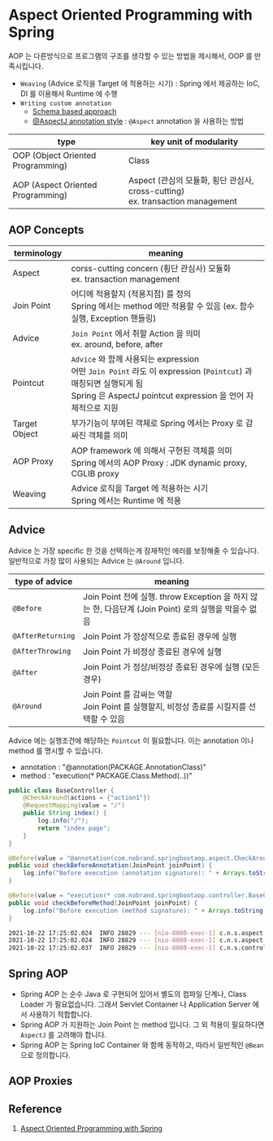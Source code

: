 # Aspect Oriented Programming with Spring
AOP 는 다른방식으로 프로그램의 구조를 생각할 수 있는 방법을 제시해서, OOP 를 만족시킵니다. <br>
 - `Weaving` (Advice 로직을 Target 에 적용하는 시기) : Spring 에서 제공하는 IoC, DI 를 이용해서 Runtime 에 수행
 - `Writing custom annotation`
   - [Schema based approach](https://docs.spring.io/spring-framework/docs/current/reference/html/core.html#aop-schema)
   - [@AspectJ annotation style](https://docs.spring.io/spring-framework/docs/current/reference/html/core.html#aop-ataspectj) 
     : `@Aspect` annotation 을 사용하는 방법

|type                             |key unit of modularity                                                            |
|---------------------------------|----------------------------------------------------------------------------------|
|OOP (Object Oriented Programming)|Class                                                                             |
|AOP (Aspect Oriented Programming)|Aspect (관심의 모듈화, 횡단 관심사, cross-cutting) <br> ex. transaction management|

## AOP Concepts
|terminology  |meaning                                                                                                          |
|-------------|-----------------------------------------------------------------------------------------------------------------|
|Aspect       |corss-cutting concern (횡단 관심사) 모듈화 <br> ex. transaction management                                       |
|Join Point   |어디에 적용할지 (적용지점) 를 정의 <br> Spring 에서는 method 에만 적용할 수 있음 (ex. 함수실행, Exception 핸들링)|
|Advice       |`Join Point` 에서 취할 Action 을 의미 <br> ex. around, before, after                                             |
|Pointcut     |`Advice` 와 함께 사용되는 expression <br> 어떤 `Join Point` 라도 이 expression (`Pointcut`) 과 매칭되면 실행되게 됨 <br> Spring 은 AspectJ pointcut expression 을 언어 자체적으로 지원|
|Target Object|부가기능이 부여된 객체로 Spring 에서는 Proxy 로 감싸진 객체를 의미                                               |
|AOP Proxy    |AOP framework 에 의해서 구현된 객체를 의미 <br> Spring 에서의 AOP Proxy : JDK dynamic proxy, CGLIB proxy         |
|Weaving      |Advice 로직을 Target 에 적용하는 시기 <br> Spring 에서는 Runtime 에 적용                                         |

## Advice
Advice 는 가장 specific 한 것을 선택하는게 잠재적인 에러를 보장해줄 수 있습니다. <br>
일반적으로 가장 많이 사용되는 Advice 는 `@Around` 입니다.

|type of advice   |meaning                                                                                             |
|-----------------|----------------------------------------------------------------------------------------------------|
|`@Before`        |Join Point 전에 실행. throw Exception 을 하지 않는 한, 다음단계 (Join Point) 로의 실행을 막을수 없음|
|`@AfterReturning`|Join Point 가 정상적으로 종료된 경우에 실행                                                         |
|`@AfterThrowing` |Join Point 가 비정상 종료된 경우에 실행                                                             |
|`@After`         |Join Point 가 정상/비정상 종료된 경우에 실행 (모든 경우)                                            |
|`@Around`        |Join Point 를 감싸는 역할 <br> Join Point 를 실행할지, 비정상 종료를 시킬지를 선택할 수 있음        |

Advice 에는 실행조건에 해당하는 `Pointcut` 이 필요합니다. 이는 annotation 이나 method 를 명시할 수 있습니다.
 - annotation : "@annotation(PACKAGE.AnnotationClass)"
 - method : "execution(* PACKAGE.Class.Method(..))"

```java
public class BaseController {
    @CheckAround(actions = {"action1"})
    @RequestMapping(value = "/")
    public String index() {
        log.info("/");
        return "index page";
    }
}

@Before(value = "@annotation(com.nobrand.springbootaop.aspect.CheckAround)")
public void checkBeforeAnnotation(JoinPoint joinPoint) {
    log.info("Before execution (annotation signature): " + Arrays.toString(getActions(joinPoint)));
}

@Before(value = "execution(* com.nobrand.springbootaop.controller.BaseController.index(..))")
public void checkBeforeMethod(JoinPoint joinPoint) {
    log.info("Before execution (method signature): " + Arrays.toString(getActions(joinPoint)));
}
```
```bash
2021-10-22 17:25:02.024  INFO 28829 --- [nio-8080-exec-1] c.n.s.aspect.CheckAroundAspect           : Before execution (annotation): [action1]
2021-10-22 17:25:02.024  INFO 28829 --- [nio-8080-exec-1] c.n.s.aspect.CheckAroundAspect           : Before execution (method signature): [action1]
2021-10-22 17:25:02.037  INFO 28829 --- [nio-8080-exec-1] c.n.s.controller.BaseController          : /
```

## Spring AOP
 - Spring AOP 는 순수 Java 로 구현되어 있어서 별도의 컴파일 단계나, Class Loader 가 필요없습니다. 
그래서 Servlet Container 나 Application Server 에서 사용하기 적합합니다.
 - Spring AOP 가 지원하는 Join Point 는 method 입니다. 그 외 적용이 필요하다면 `AspectJ` 를 고려해야 합니다.
 - Spring AOP 는 Spring IoC Container 와 함께 동작하고, 따라서 일반적인 `@Bean` 으로 정의합니다.

## AOP Proxies

## Reference
1. [Aspect Oriented Programming with Spring](https://docs.spring.io/spring-framework/docs/current/reference/html/core.html#aop-understanding-aop-proxies)